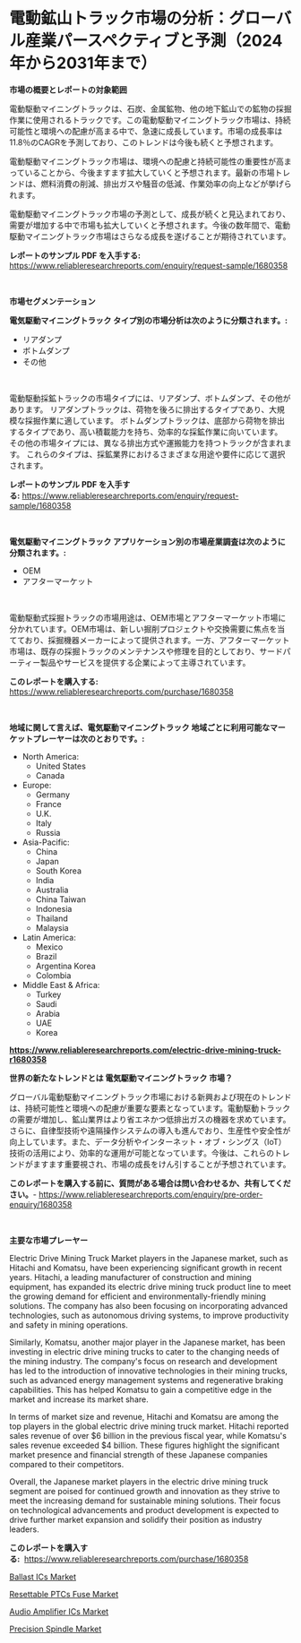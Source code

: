 <p><h1>電動鉱山トラック市場の分析：グローバル産業パースペクティブと予測（2024年から2031年まで）</h1></p><p><strong>市場の概要とレポートの対象範囲</strong></p>
<p><p>電動駆動マイニングトラックは、石炭、金属鉱物、他の地下鉱山での鉱物の採掘作業に使用されるトラックです。この電動駆動マイニングトラック市場は、持続可能性と環境への配慮が高まる中で、急速に成長しています。市場の成長率は11.8％のCAGRを予測しており、このトレンドは今後も続くと予想されます。</p><p>電動駆動マイニングトラック市場は、環境への配慮と持続可能性の重要性が高まっていることから、今後ますます拡大していくと予想されます。最新の市場トレンドは、燃料消費の削減、排出ガスや騒音の低減、作業効率の向上などが挙げられます。</p><p>電動駆動マイニングトラック市場の予測として、成長が続くと見込まれており、需要が増加する中で市場も拡大していくと予想されます。今後の数年間で、電動駆動マイニングトラック市場はさらなる成長を遂げることが期待されています。</p></p>
<p><strong>レポートのサンプル PDF を入手する:</strong> <a href="https://www.reliableresearchreports.com/enquiry/request-sample/1680358">https://www.reliableresearchreports.com/enquiry/request-sample/1680358</a></p>
<p>&nbsp;</p>
<p><strong>市場セグメンテーション</strong></p>
<p><strong>電気駆動マイニングトラック タイプ別の市場分析は次のように分類されます。:</strong></p>
<p><ul><li>リアダンプ</li><li>ボトムダンプ</li><li>その他</li></ul></p>
<p>&nbsp;</p>
<p><p>電動駆動採鉱トラックの市場タイプには、リアダンプ、ボトムダンプ、その他があります。 リアダンプトラックは、荷物を後ろに排出するタイプであり、大規模な採掘作業に適しています。 ボトムダンプトラックは、底部から荷物を排出するタイプであり、高い積載能力を持ち、効率的な採鉱作業に向いています。 その他の市場タイプには、異なる排出方式や運搬能力を持つトラックが含まれます。 これらのタイプは、採鉱業界におけるさまざまな用途や要件に応じて選択されます。</p></p>
<p><strong>レポートのサンプル PDF を入手する:</strong>&nbsp;<a href="https://www.reliableresearchreports.com/enquiry/request-sample/1680358">https://www.reliableresearchreports.com/enquiry/request-sample/1680358</a></p>
<p>&nbsp;</p>
<p><strong> 電気駆動マイニングトラック アプリケーション別の市場産業調査は次のように分類されます。:</strong></p>
<p><ul><li>OEM</li><li>アフターマーケット</li></ul></p>
<p>&nbsp;</p>
<p><p>電動駆動式採掘トラックの市場用途は、OEM市場とアフターマーケット市場に分かれています。OEM市場は、新しい掘削プロジェクトや交換需要に焦点を当てており、採掘機器メーカーによって提供されます。一方、アフターマーケット市場は、既存の採掘トラックのメンテナンスや修理を目的としており、サードパーティー製品やサービスを提供する企業によって主導されています。</p></p>
<p><strong>このレポートを購入する:</strong>&nbsp; <a href="https://www.reliableresearchreports.com/purchase/1680358">https://www.reliableresearchreports.com/purchase/1680358</a></p>
<p>&nbsp;</p>
<p><strong>地域に関して言えば、電気駆動マイニングトラック 地域ごとに利用可能なマーケットプレーヤーは次のとおりです。:</strong></p>
<p><ul>
    <li>
        North America:
        <ul>
            <li>United States</li>
            <li>Canada</li>
        </ul>
    </li>
    <li>
        Europe:
        <ul>
            <li>Germany</li>
            <li>France</li>
            <li>U.K.</li>
            <li>Italy</li>
            <li>Russia</li>
        </ul>
    </li>
    <li>
        Asia-Pacific:
        <ul>
            <li>China</li>
            <li>Japan</li>
            <li>South Korea</li>
            <li>India</li>
            <li>Australia</li>
            <li>China Taiwan</li>
            <li>Indonesia</li>
            <li>Thailand</li>
            <li>Malaysia</li>
        </ul>
    </li>
    <li>
        Latin America:
        <ul>
            <li>Mexico</li>
            <li>Brazil</li>
            <li>Argentina Korea</li>
            <li>Colombia</li>
        </ul>
    </li>
    <li>
        Middle East & Africa:
        <ul>
            <li>Turkey</li>
            <li>Saudi</li>
            <li>Arabia</li>
            <li>UAE</li>
            <li>Korea</li>
        </ul>
    </li>
    </ul></p>
<p><strong><a href="https://www.reliableresearchreports.com/electric-drive-mining-truck-r1680358">https://www.reliableresearchreports.com/electric-drive-mining-truck-r1680358</a></strong>&nbsp;</p>
<p><strong>世界の新たなトレンドとは 電気駆動マイニングトラック 市場？</strong></p>
<p><p>グローバル電動駆動マイニングトラック市場における新興および現在のトレンドは、持続可能性と環境への配慮が重要な要素となっています。電動駆動トラックの需要が増加し、鉱山業界はより省エネかつ低排出ガスの機器を求めています。さらに、自律型技術や遠隔操作システムの導入も進んでおり、生産性や安全性が向上しています。また、データ分析やインターネット・オブ・シングス（IoT）技術の活用により、効率的な運用が可能となっています。今後は、これらのトレンドがますます重要視され、市場の成長をけん引することが予想されています。</p></p>
<p><strong>このレポートを購入する前に、質問がある場合は問い合わせるか、共有してください。</strong>- <a href="https://www.reliableresearchreports.com/enquiry/pre-order-enquiry/1680358">https://www.reliableresearchreports.com/enquiry/pre-order-enquiry/1680358</a></p>
<p>&nbsp;</p>
<p><strong>主要な市場プレーヤー</strong></p>
<p><p>Electric Drive Mining Truck Market players in the Japanese market, such as Hitachi and Komatsu, have been experiencing significant growth in recent years. Hitachi, a leading manufacturer of construction and mining equipment, has expanded its electric drive mining truck product line to meet the growing demand for efficient and environmentally-friendly mining solutions. The company has also been focusing on incorporating advanced technologies, such as autonomous driving systems, to improve productivity and safety in mining operations.</p><p>Similarly, Komatsu, another major player in the Japanese market, has been investing in electric drive mining trucks to cater to the changing needs of the mining industry. The company's focus on research and development has led to the introduction of innovative technologies in their mining trucks, such as advanced energy management systems and regenerative braking capabilities. This has helped Komatsu to gain a competitive edge in the market and increase its market share.</p><p>In terms of market size and revenue, Hitachi and Komatsu are among the top players in the global electric drive mining truck market. Hitachi reported sales revenue of over $6 billion in the previous fiscal year, while Komatsu's sales revenue exceeded $4 billion. These figures highlight the significant market presence and financial strength of these Japanese companies compared to their competitors.</p><p>Overall, the Japanese market players in the electric drive mining truck segment are poised for continued growth and innovation as they strive to meet the increasing demand for sustainable mining solutions. Their focus on technological advancements and product development is expected to drive further market expansion and solidify their position as industry leaders.</p></p>
<p><strong>このレポートを購入する:</strong>&nbsp;&nbsp;<a href="https://www.reliableresearchreports.com/purchase/1680358">https://www.reliableresearchreports.com/purchase/1680358</a></p>
<p><p><a href="https://angry-finch-aaf.notion.site/Ballast-ICs-Market-The-Key-To-Successful-Business-Strategy-Forecast-Till-2031-a857bbbdd41c44559bfac5e9b40cef3c">Ballast ICs Market</a></p><p><a href="https://faithful-glue-af3.notion.site/Resettable-PTCs-Fuse-Market-Comprehensive-Assessment-by-Type-Application-and-Geography-67311eb7bf004339830bdcb6476e738e">Resettable PTCs Fuse Market</a></p><p><a href="https://chivalrous-flock-a86.notion.site/Decoding-Audio-Amplifier-ICs-Market-Metrics-Market-Share-Trends-and-Growth-Patterns-5ff6059df73b49f9b46b75a66eaafd68">Audio Amplifier ICs Market</a></p><p><a href="https://view.publitas.com/reportprime-1/precision-spindle-market-insight-market-trends-growth-forecasted-from-2024-to-2031/">Precision Spindle Market</a></p></p>
